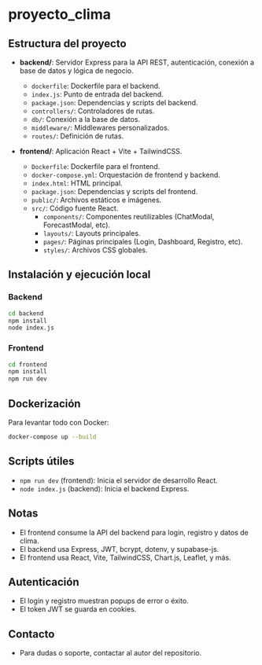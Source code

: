 # proyecto_clima

## Estructura del proyecto

- **backend/**: Servidor Express para la API REST, autenticación, conexión a base de datos y lógica de negocio.
  - `dockerfile`: Dockerfile para el backend.
  - `index.js`: Punto de entrada del backend.
  - `package.json`: Dependencias y scripts del backend.
  - `controllers/`: Controladores de rutas.
  - `db/`: Conexión a la base de datos.
  - `middleware/`: Middlewares personalizados.
  - `routes/`: Definición de rutas.

- **frontend/**: Aplicación React + Vite + TailwindCSS.
  - `Dockerfile`: Dockerfile para el frontend.
  - `docker-compose.yml`: Orquestación de frontend y backend.
  - `index.html`: HTML principal.
  - `package.json`: Dependencias y scripts del frontend.
  - `public/`: Archivos estáticos e imágenes.
  - `src/`: Código fuente React.
    - `components/`: Componentes reutilizables (ChatModal, ForecastModal, etc).
    - `layouts/`: Layouts principales.
    - `pages/`: Páginas principales (Login, Dashboard, Registro, etc).
    - `styles/`: Archivos CSS globales.

## Instalación y ejecución local

### Backend
```bash
cd backend
npm install
node index.js
```

### Frontend
```bash
cd frontend
npm install
npm run dev
```

## Dockerización

Para levantar todo con Docker:
```bash
docker-compose up --build
```

## Scripts útiles
- `npm run dev` (frontend): Inicia el servidor de desarrollo React.
- `node index.js` (backend): Inicia el backend Express.

## Notas
- El frontend consume la API del backend para login, registro y datos de clima.
- El backend usa Express, JWT, bcrypt, dotenv, y supabase-js.
- El frontend usa React, Vite, TailwindCSS, Chart.js, Leaflet, y más.

## Autenticación
- El login y registro muestran popups de error o éxito.
- El token JWT se guarda en cookies.

## Contacto
- Para dudas o soporte, contactar al autor del repositorio.